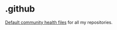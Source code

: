 # .github

[Default community health files](https://docs.github.com/en/github/building-a-strong-community/creating-a-default-community-health-file) for all my repositories.
